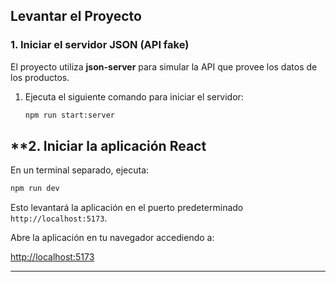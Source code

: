 ## **Levantar el Proyecto**

### **1. Iniciar el servidor JSON (API fake)**

El proyecto utiliza **json-server** para simular la API que provee los datos de los productos.

1. Ejecuta el siguiente comando para iniciar el servidor:

   ```bash
   npm run start:server
   ```


## **2. Iniciar la aplicación React

En un terminal separado, ejecuta:

```bash
npm run dev
```

Esto levantará la aplicación en el puerto predeterminado `http://localhost:5173`.

Abre la aplicación en tu navegador accediendo a:

[http://localhost:5173](http://localhost:5173)

---